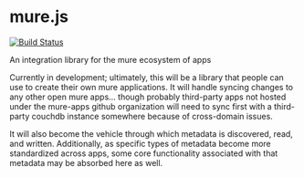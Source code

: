 mure.js
=======
[![Build Status](https://travis-ci.org/mure-apps/mure-library.svg?branch=master)](https://travis-ci.org/mure-apps/mure-library)

An integration library for the mure ecosystem of apps

Currently in development; ultimately, this will be a library that people can use
to create their own mure applications. It will handle syncing changes to any other
open mure apps... though probably third-party apps not hosted under the mure-apps
github organization will need to sync first with a third-party couchdb instance
somewhere because of cross-domain issues.

It will also become the vehicle through which metadata is discovered, read, and
written. Additionally, as specific types of metadata become more standardized
across apps, some core functionality associated with that metadata may be
absorbed here as well.
